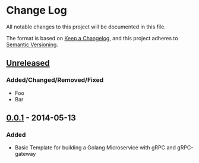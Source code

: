 # Change Log

All notable changes to this project will be documented in this file.

The format is based on [Keep a Changelog](https://keepachangelog.com/en/1.0.0/),
and this project adheres to [Semantic Versioning](https://semver.org/spec/v2.0.0.html).

## [Unreleased]

### Added/Changed/Removed/Fixed

- Foo
- Bar

## [0.0.1] - 2014-05-13

### Added

- Basic Template for building a Golang Microservice with gRPC and gRPC-gateway

[Unreleased]: https://github.com/betterchen/gRPC-demo-go-app/compare/v0.0.1...HEAD
[0.0.1]: https://github.com/betterchen/gRPC-demo-go-app/releases/tag/v0.0.1
